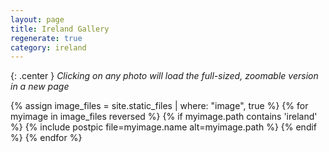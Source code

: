 ```yaml
---
layout: page
title: Ireland Gallery
regenerate: true
category: ireland
---
```

{: .center }
*Clicking on any photo will load the full-sized, zoomable version in a new page*

{% assign image_files = site.static_files | where: "image", true %}
{% for myimage in image_files reversed %}
  {% if myimage.path contains 'ireland' %}
  {% include postpic file=myimage.name alt=myimage.path %}
  {% endif %}
{% endfor %}
